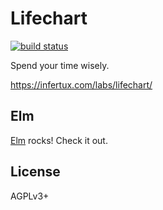 # Lifechart

[![build status](https://gitlab.com/infertux/lifechart/badges/master/build.svg)](https://gitlab.com/infertux/lifechart/commits/master)

Spend your time wisely.

https://infertux.com/labs/lifechart/

## Elm

[Elm](http://elm-lang.org/) rocks! Check it out.

## License

AGPLv3+
